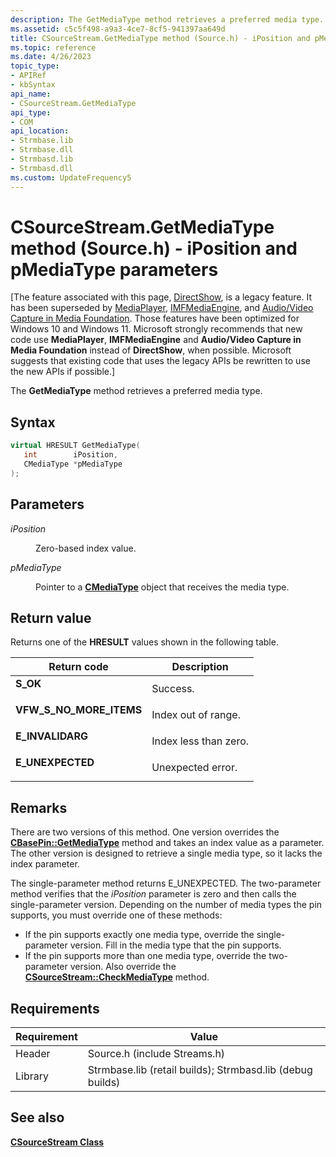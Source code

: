 ```yaml
---
description: The GetMediaType method retrieves a preferred media type. This method uses the *iPosition* and *pMediaType* parameters.
ms.assetid: c5c5f498-a9a3-4ce7-8cf5-941397aa649d
title: CSourceStream.GetMediaType method (Source.h) - iPosition and pMediaType parameters
ms.topic: reference
ms.date: 4/26/2023
topic_type: 
- APIRef
- kbSyntax
api_name: 
- CSourceStream.GetMediaType
api_type: 
- COM
api_location: 
- Strmbase.lib
- Strmbase.dll
- Strmbasd.lib
- Strmbasd.dll
ms.custom: UpdateFrequency5
---
```


# CSourceStream.GetMediaType method (Source.h) - iPosition and pMediaType parameters

\[The feature associated with this page, [DirectShow](/windows/win32/directshow/directshow), is a legacy feature. It has been superseded by [MediaPlayer](/uwp/api/Windows.Media.Playback.MediaPlayer), [IMFMediaEngine](/windows/win32/api/mfmediaengine/nn-mfmediaengine-imfmediaengine), and [Audio/Video Capture in Media Foundation](windows/win32/medfound/audio-video-capture-in-media-foundation). Those features have been optimized for Windows 10 and Windows 11. Microsoft strongly recommends that new code use **MediaPlayer**, **IMFMediaEngine** and **Audio/Video Capture in Media Foundation** instead of **DirectShow**, when possible. Microsoft suggests that existing code that uses the legacy APIs be rewritten to use the new APIs if possible.\]

The **GetMediaType** method retrieves a preferred media type.

## Syntax


```C++
virtual HRESULT GetMediaType(
   int        iPosition,
   CMediaType *pMediaType
);
```



## Parameters

<dl> <dt>

*iPosition* 
</dt> <dd>

Zero-based index value.

</dd> <dt>

*pMediaType* 
</dt> <dd>

Pointer to a [**CMediaType**](cmediatype.md) object that receives the media type.

</dd> </dl>

## Return value

Returns one of the **HRESULT** values shown in the following table.



| Return code                                                                                            | Description                      |
|--------------------------------------------------------------------------------------------------------|----------------------------------|
| <dl> <dt>**S\_OK**</dt> </dl>                   | Success.<br/>              |
| <dl> <dt>**VFW\_S\_NO\_MORE\_ITEMS**</dt> </dl> | Index out of range.<br/>   |
| <dl> <dt>**E\_INVALIDARG**</dt> </dl>           | Index less than zero.<br/> |
| <dl> <dt>**E\_UNEXPECTED**</dt> </dl>           | Unexpected error.<br/>     |



 

## Remarks

There are two versions of this method. One version overrides the [**CBasePin::GetMediaType**](cbasepin-getmediatype.md) method and takes an index value as a parameter. The other version is designed to retrieve a single media type, so it lacks the index parameter.

The single-parameter method returns E\_UNEXPECTED. The two-parameter method verifies that the *iPosition* parameter is zero and then calls the single-parameter version. Depending on the number of media types the pin supports, you must override one of these methods:

-   If the pin supports exactly one media type, override the single-parameter version. Fill in the media type that the pin supports.
-   If the pin supports more than one media type, override the two-parameter version. Also override the [**CSourceStream::CheckMediaType**](csourcestream-checkmediatype.md) method.

## Requirements



| Requirement | Value |
|--------------------|--------------------------------------------------------------------------------------------------------------------------------------------------------------------------------------------|
| Header  | Source.h (include Streams.h)                                                                                    |
| Library | Strmbase.lib (retail builds); Strmbasd.lib (debug builds) |

## See also

<dl> <dt>

[**CSourceStream Class**](csourcestream.md)
</dt> </dl>

 

 




